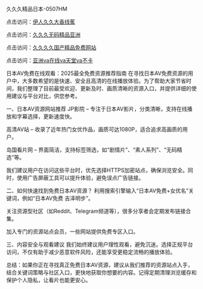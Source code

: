 
久久久精品日本-0507HM


点击访问：<a href="https://bered.pages.dev/">伊人久久大香线蕉</a>

点击访问：<a href="https://rtj-3zo.pages.dev/">久久久无码精品亚洲</a>

点击访问：<a href="https://vassv.pages.dev/">久久久久国产精品免费网站</a>

点击访问：<a href="https://https://vassv.pages.dev/">亚洲va在线va天堂va不卡</a>

日本AV免费在线观看：2025最全免费资源推荐指南
在寻找日本AV免费资源的用户中，大多数希望的是快速、安全且高清的在线播放体验。为了帮助大家节省时间，我们整理了目前最受欢迎、更新及时、画质清晰的资源入口，并提供详细的使用建议与平台对比，供您参考。

一、日本AV资源网站推荐
JP影院 – 专注于日本AV影片，分类清晰，支持在线播放和字幕选择，更新速度快。

高清AV站 – 收录了近年热门女优作品，画质可达1080P，适合追求高画质的用户。

岛国看片网 – 界面简洁，支持标签筛选，如“剧情片”、“素人系列”、“无码精选”等。

我们建议用户在访问这些平台时，优先选择HTTPS加密站点，确保浏览安全。同时，使用广告屏蔽工具可以提升体验，避免误点广告链接。

二、如何快速找到免费日本AV资源？
利用搜索引擎输入“日本AV免费+女优名”关键词，例如“日本AV免费 吉泽明步”。

关注资源型社区（如Reddit、Telegram频道等），很多分享者会定期发布链接合集。

加入专门的资源站点会员，一些网站提供免费专区入口。

三、内容安全与观看建议
我们始终建议用户理性观看，避免沉迷。选择正规平台访问，不仅有助于减少恶意软件风险，还能享受更稳定流畅的播放体验。

总结：如果你正在寻找真正免费日本AV资源，建议从我们推荐的资源站点入手，结合关键词策略与社区入口，更快地获取你想要的内容。记得定期清理浏览缓存和保护个人隐私，让看片也能更安心。


<span style="display:none;">[Canonical link](）</span>
